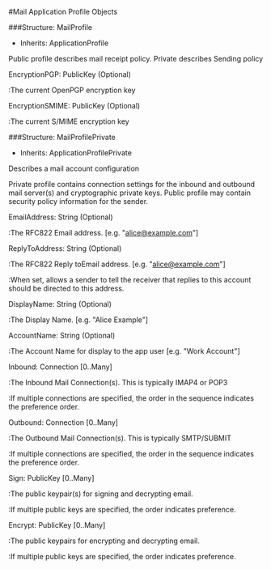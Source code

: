﻿

#Mail Application Profile Objects

###Structure: MailProfile

* Inherits: ApplicationProfile

Public profile describes mail receipt policy. Private describes
Sending policy


EncryptionPGP: PublicKey (Optional)

:The current OpenPGP encryption key

EncryptionSMIME: PublicKey (Optional)

:The current S/MIME encryption key

###Structure: MailProfilePrivate

* Inherits: ApplicationProfilePrivate

Describes a mail account configuration

Private profile contains connection settings for the inbound and
outbound mail server(s) and cryptographic private keys. Public
profile may contain security policy information for the sender.


EmailAddress: String (Optional)

:The RFC822 Email address. [e.g. "alice@example.com"]

ReplyToAddress: String (Optional)

:The RFC822 Reply toEmail address. [e.g. "alice@example.com"]

:When set, allows a sender to tell the receiver that replies to
this account should be directed to this address.

DisplayName: String (Optional)

:The Display Name. [e.g. "Alice Example"]

AccountName: String (Optional)

:The Account Name for display to the app user [e.g. "Work Account"]

Inbound: Connection [0..Many]

:The Inbound Mail Connection(s). This is typically IMAP4 or POP3

:If multiple connections are specified, the order in the sequence
indicates the preference order.

Outbound: Connection [0..Many]

:The Outbound Mail Connection(s). This is typically SMTP/SUBMIT

:If multiple connections are specified, the order in the sequence
indicates the preference order.

Sign: PublicKey [0..Many]

:The public keypair(s) for signing and decrypting email.

:If multiple public keys are specified, the order indicates preference.

Encrypt: PublicKey [0..Many]

:The public keypairs for encrypting and decrypting email.

:If multiple public keys are specified, the order indicates preference.	

